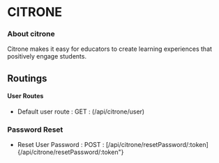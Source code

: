 # CITRONE

### About citrone
  Citrone makes it easy for educators to create learning experiences that positively engage students.

## Routings

#### User Routes

- Default user route : GET : (/api/citrone/user)



### Password Reset
- Reset User Password : POST : [/api/citrone/resetPassword/:token] {/api/citrone/resetPassword/:token"}

